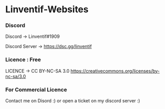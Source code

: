 # Linventif-Websites

### Discord
Discord -> Linventif#1909

Discord Server -> https://dsc.gg/linventif

### Licence : Free
LICENCE -> CC BY-NC-SA 3.0
https://creativecommons.org/licenses/by-nc-sa/3.0

### For Commercial Licence
Contact me on Disord :) or open a ticket on my discord server :)